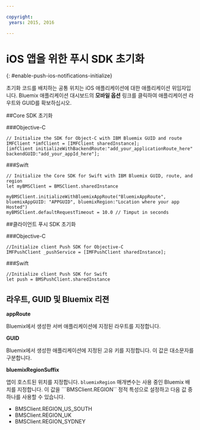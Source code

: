 ```yaml
---

copyright:
 years: 2015, 2016

---
```


# iOS 앱을 위한 푸시 SDK 초기화
{: #enable-push-ios-notifications-initialize}

초기화 코드를 배치하는 공통 위치는 iOS 애플리케이션에 대한 애플리케이션 위임자입니다.
Bluemix 애플리케이션 대시보드의 **모바일 옵션** 링크를 클릭하여 애플리케이션 라우트와 GUID를 확보하십시오. 

##Core SDK 초기화

###Objective-C

```
// Initialize the SDK for Object-C with IBM Bluemix GUID and route
IMFClient *imfClient = [IMFClient sharedInstance];
[imfClient initializeWithBackendRoute:"add_your_applicationRoute_here" backendGUID:"add_your_appId_here"];
```

###Swift

```
// Initialize the Core SDK for Swift with IBM Bluemix GUID, route, and region
let myBMSClient = BMSClient.sharedInstance

myBMSClient.initializeWithBluemixAppRoute("BluemixAppRoute", bluemixAppGUID: "APPGUID", bluemixRegion:"Location where your app Hosted")
myBMSClient.defaultRequestTimeout = 10.0 // Timput in seconds
```

##클라이언트 푸시 SDK 초기화

###Objective-C

```
//Initialize client Push SDK for Objective-C
IMFPushClient _pushService = [IMFPushClient sharedInstance];
```

###Swift

```
//Initialize client Push SDK for Swift
let push = BMSPushClient.sharedInstance
```

## 라우트, GUID 및 Bluemix 리젼

**appRoute**

Bluemix에서 생성한 서버 애플리케이션에 지정된 라우트를 지정합니다.

**GUID**

Bluemix에서 생성한 애플리케이션에 지정된 고유 키를 지정합니다. 이 값은 대소문자를 구분합니다. 

**bluemixRegionSuffix**

앱이 호스트된 위치를 지정합니다. ```bluemixRegion``` 매개변수는 사용 중인 Bluemix 배치를 지정합니다. 이 값을 ```BMSClient.REGION`` 정적 특성으로 설정하고 다음 값 중 하나를 사용할 수 있습니다.

- BMSClient.REGION_US_SOUTH
- BMSClient.REGION_UK
- BMSClient.REGION_SYDNEY
